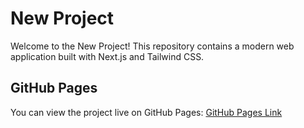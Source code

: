 # New Project

Welcome to the New Project! This repository contains a modern web application built with Next.js and Tailwind CSS.

## GitHub Pages

You can view the project live on GitHub Pages: [GitHub Pages Link](https://your-username.github.io/your-repo-name/)